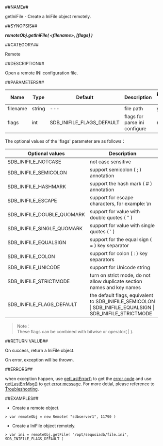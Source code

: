 
##NAME##

getIniFile - Create a IniFile object remotely.

##SYNOPSIS##

***remoteObj.getIniFile( \<filename\>, \[flags\] )***

##CATEGORY##

Remote

##DESCRIPTION##

Open a remote INI configuration file.

##PARAMETERS##

| Name       | Type     | Default                   | Description                   | Required or not |
| ---------- | -------- | ------------------------- | ----------------------------- | --------------- |
| filename   | string   | ---                       | file path                     | yes             |
| flags      | int      | SDB_INIFILE_FLAGS_DEFAULT | flags for parse ini configure | not             |

The optional values of the 'flags' parameter are as follows：

| Optional values              | Description                                     |
| ---------------------------- | ----------------------------------------------- |
| SDB_INIFILE_NOTCASE          | not case sensitive                              |
| SDB_INIFILE_SEMICOLON        | support semicolon ( ; ) annotation              |
| SDB_INIFILE_HASHMARK         | support the hash mark ( # ) annotation          |
| SDB_INIFILE_ESCAPE           | support for escape characters, for example: \\n |
| SDB_INIFILE_DOUBLE_QUOMARK   | support for value with double quotes ( " )      |
| SDB_INIFILE_SINGLE_QUOMARK   | support for value with single quotes ( ' )      |
| SDB_INIFILE_EQUALSIGN        | support for the equal sign ( = ) key separator  |
| SDB_INIFILE_COLON            | support for colon ( : ) key separators          |
| SDB_INIFILE_UNICODE          | support for Unicode string                      |
| SDB_INIFILE_STRICTMODE       | turn on strict mode, do not allow duplicate section names and key names |
| SDB_INIFILE_FLAGS_DEFAULT    | the default flags, equivalent to SDB_INIFILE_SEMICOLON \| SDB_INIFILE_EQUALSIGN \| SDB_INIFILE_STRICTMODE |

> Note：  
> These flags can be combined with bitwise or operator( | ).

##RETURN VALUE##

On success, return a IniFile object.

On error, exception will be thrown.

##ERRORS##

when exception happen, use [getLastError()](manual/Manual/Sequoiadb_command/Global/getLastError.md) to get the [error code](manual/Manual/Sequoiadb_error_code.md)  and use [getLastErrMsg()](manual/Manual/Sequoiadb_command/Global/getLastErrMsg.md) to get [error message](manual/Manual/Sequoiadb_command/Global/getLastErrMsg.md). For more detial, please  reference to [Troubleshooting](manual/FAQ/faq_sdb.md).

##EXAMPLES##

* Create a remote object.

```lang-javascript
> var remoteObj = new Remote( "sdbserver1", 11790 )
```

* Create a IniFile object remotely.

```lang-javascript
> var ini = remoteObj.getFile( "/opt/sequoiadb/file.ini", SDB_INIFILE_FLAGS_DEFAULT )
```
